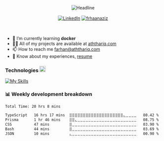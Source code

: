 <div>
  <div align=center>
    <img src="https://readme-typing-svg.herokuapp.com?font=Helvetica&size=32&duration=2500&pause=500&color=FFFFFF&center=true&vCenter=true&random=false&width=600&lines=I'm+Farhan+Aziz;A+Software+Engineer" alt="Headline" />
  </div>
  <br>
  <div align=center>
    <a href="https://www.linkedin.com/in/frhaanaziz/"><img src="https://img.shields.io/badge/Linkedin-0077b5?style=flat&logo=linkedin" alt="LinkedIn"/></a>
    <a href="https://github.com/frhaanaziz">
      <img src="https://komarev.com/ghpvc/?username=frhaanaziz&label=Profile%20Views&color=0e75b6&style=flat" alt="frhaanaziz"/>
    </a>
  </div>
  <br>
  <div align=left>
      <br>
      <ul>
          <li>🌱 I’m currently learning <b>docker</b></li>
          <li>👨‍💻 All of my projects are available at <a href="https://aththariq.com">aththariq.com</a></li>
          <li>📫 How to reach me <a href="mailto:farhan@aththariq.com">farhan@aththariq.com</a></li>
          <li>📄 Know about my experiences, <a href="https://www.aththariq.com/resume">resume</a></li>
      </ul>
  </div>
  <div alighn=left>
    <h3>Technologies <img src="https://media2.giphy.com/media/QssGEmpkyEOhBCb7e1/giphy.gif?cid=ecf05e47a0n3gi1bfqntqmob8g9aid1oyj2wr3ds3mg700bl&rid=giphy.gif" width=20px></h3>  
  </div>
</div>

  [![My Skills](https://skillicons.dev/icons?i=html,css,js,ts,react,svelte,vue,nextjs,nuxtjs,nodejs,nestjs,tailwind,prisma,githubactions,sentry,nginx,git,supabase,mysql,cypress)](https://skillicons.dev)

 <h3>📊 Weekly development breakdown</h3>  

<!--START_SECTION:waka-->

```txt
Total Time: 20 hrs 8 mins

TypeScript   16 hrs 17 mins  ⣿⣿⣿⣿⣿⣿⣿⣿⣿⣿⣿⣿⣿⣿⣿⣿⣿⣿⣿⣿⣄⣀⣀⣀⣀   80.42 %
Prisma       1 hr 46 mins    ⣿⣿⣄⣀⣀⣀⣀⣀⣀⣀⣀⣀⣀⣀⣀⣀⣀⣀⣀⣀⣀⣀⣀⣀⣀   08.75 %
CSS          47 mins         ⣿⣀⣀⣀⣀⣀⣀⣀⣀⣀⣀⣀⣀⣀⣀⣀⣀⣀⣀⣀⣀⣀⣀⣀⣀   03.90 %
Bash         44 mins         ⣿⣀⣀⣀⣀⣀⣀⣀⣀⣀⣀⣀⣀⣀⣀⣀⣀⣀⣀⣀⣀⣀⣀⣀⣀   03.69 %
JSON         10 mins         ⣄⣀⣀⣀⣀⣀⣀⣀⣀⣀⣀⣀⣀⣀⣀⣀⣀⣀⣀⣀⣀⣀⣀⣀⣀   00.90 %
```

<!--END_SECTION:waka-->
